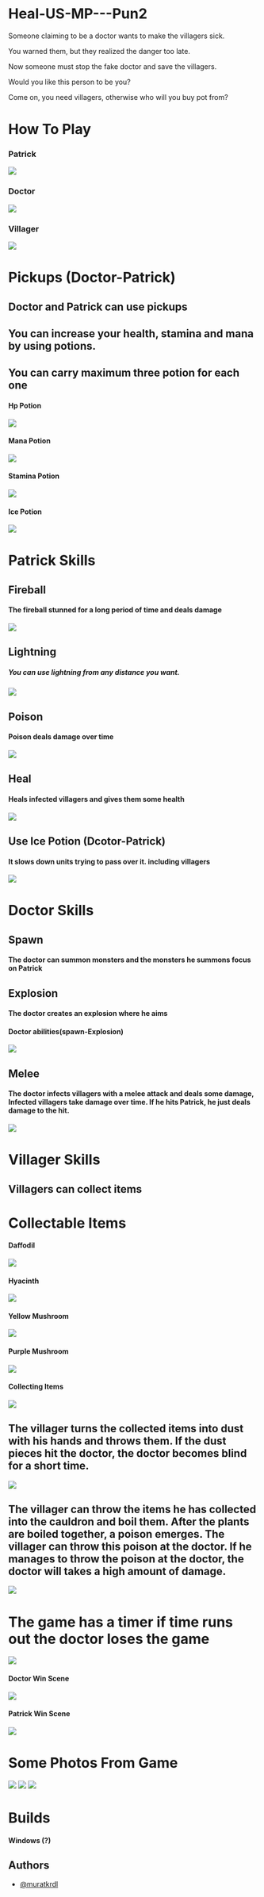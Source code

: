 # Heal-US-MP---Pun2

Someone claiming to be a doctor wants to make the villagers sick. 

You warned them, but they realized the danger too late. 

Now someone must stop the fake doctor and save the villagers.

Would you like this person to be you?

Come on, you need villagers, otherwise who will you buy pot from?


# How To Play

### Patrick

<img src="https://github.com/muratkrdl/Heal-US-MP---Pun2/blob/main/Pictures%20and%20Gifs/Photos/Patrick.png" width="auto">

### Doctor

<img src="https://github.com/muratkrdl/Heal-US-MP---Pun2/blob/main/Pictures%20and%20Gifs/Photos/Doctor.png" width="auto">

### Villager

<img src="https://github.com/muratkrdl/Heal-US-MP---Pun2/blob/main/Pictures%20and%20Gifs/Photos/Villager.png" width="auto">


# Pickups (Doctor-Patrick)

## Doctor and Patrick can use pickups

## You can increase your health, stamina and mana by using potions.

## You can carry maximum three potion for each one

#### Hp Potion

<img src="https://github.com/muratkrdl/Heal-US-MP---Pun2/blob/main/Pictures%20and%20Gifs/Photos/HP%20potion.png" width="auto">

#### Mana Potion

<img src="https://github.com/muratkrdl/Heal-US-MP---Pun2/blob/main/Pictures%20and%20Gifs/Photos/Mana%20potion.png" width="auto">

#### Stamina Potion

<img src="https://github.com/muratkrdl/Heal-US-MP---Pun2/blob/main/Pictures%20and%20Gifs/Photos/Stamina%20potion.png" width="auto">

#### Ice Potion

<img src="https://github.com/muratkrdl/Heal-US-MP---Pun2/blob/main/Pictures%20and%20Gifs/Photos/Ice%20potion.png" width="auto">



# Patrick Skills

## Fireball

#### The fireball stunned for a long period of time and deals damage

<img src="--" width="auto">

## Lightning 

##### You can use lightning from any distance you want.

<img src="--" width="auto">

## Poison 
 
#### Poison deals damage over time

<img src="--" width="auto">

## Heal 
 
#### Heals infected villagers and gives them some health

<img src="--" width="auto">



## Use Ice Potion (Dcotor-Patrick)

#### It slows down units trying to pass over it. including villagers

<img src="--" width="auto">


# Doctor Skills

## Spawn

#### The doctor can summon monsters and the monsters he summons focus on Patrick

## Explosion

#### The doctor creates an explosion where he aims

#### Doctor abilities(spawn-Explosion)

<img src="---" width="auto">

## Melee

#### The doctor infects villagers with a melee attack and deals some damage, Infected villagers take damage over time. If he hits Patrick, he just deals damage to the hit.

<img src="---" width="auto">



# Villager Skills

## Villagers can collect items

# Collectable Items

#### Daffodil

<img src="https://github.com/muratkrdl/Heal-US-MP---Pun2/blob/main/Pictures%20and%20Gifs/Photos/Daffodil.png" width="auto">

#### Hyacinth

<img src="https://github.com/muratkrdl/Heal-US-MP---Pun2/blob/main/Pictures%20and%20Gifs/Photos/Hycanith.png" width="auto">

#### Yellow Mushroom

<img src="https://github.com/muratkrdl/Heal-US-MP---Pun2/blob/main/Pictures%20and%20Gifs/Photos/YellowMushroom.png" width="auto">

#### Purple Mushroom

<img src="https://github.com/muratkrdl/Heal-US-MP---Pun2/blob/main/Pictures%20and%20Gifs/Photos/PurpleMushroom.png" width="auto">

#### Collecting Items

<img src="--" width="auto">

## The villager turns the collected items into dust with his hands and throws them. If the dust pieces hit the doctor, the doctor becomes blind for a short time.

<img src="--" width="auto">

## The villager can throw the items he has collected into the cauldron and boil them. After the plants are boiled together, a poison emerges. The villager can throw this poison at the doctor. If he manages to throw the poison at the doctor, the doctor will takes a high amount of damage.

<img src="--" width="auto">


# The game has a timer if time runs out the doctor loses the game

<img src="https://github.com/muratkrdl/Heal-US-MP---Pun2/blob/main/Pictures%20and%20Gifs/Photos/Timer.png" width="auto">



#### Doctor Win Scene

<img src="https://github.com/muratkrdl/Heal-US-MP---Pun2/blob/main/Pictures%20and%20Gifs/Photos/Doctor%20Win.png" width="auto">

#### Patrick Win Scene

<img src="https://github.com/muratkrdl/Heal-US-MP---Pun2/blob/main/Pictures%20and%20Gifs/Photos/Patrick%20Win.png" width="auto">



# Some Photos From Game

<img src="https://github.com/muratkrdl/Heal-US-MP---Pun2/blob/main/Pictures%20and%20Gifs/Photos/Picture1.png" width="auto">

<img src="https://github.com/muratkrdl/Heal-US-MP---Pun2/blob/main/Pictures%20and%20Gifs/Photos/Picture2.png" width="auto">

<img src="https://github.com/muratkrdl/Heal-US-MP---Pun2/blob/main/Pictures%20and%20Gifs/Photos/Picture3.png" width="auto">


# Builds

#### Windows (?)


## Authors

- [@muratkrdl](https://github.com/muratkrdl)



